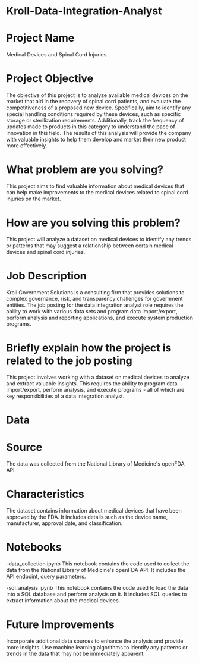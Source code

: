 # Kroll-Data-Integration-Analyst


# Project Name
Medical Devices and Spinal Cord Injuries

# Project Objective
The objective of this project is to analyze available medical devices on the market that aid in the recovery of spinal cord patients, and evaluate the competitiveness of a proposed new device. Specifically,  aim to identify any special handling conditions required by these devices, such as specific storage or sterilization requirements. Additionally, track the frequency of updates made to products in this category to understand the pace of innovation in this field. The results of this analysis will provide the company with valuable insights to help them develop and market their new product more effectively.

# What problem are you solving?
This project aims to find valuable information about medical devices that can help make improvements to the medical devices related to spinal cord injuries on the market.

# How are you solving this problem?
This project will analyze a dataset on medical devices to identify any trends or patterns that may suggest a relationship between certain medical devices and spinal cord injuries.

# Job Description
Kroll Government Solutions is a consulting firm that provides solutions to complex governance, risk, and transparency challenges for government entities. The job posting for the data integration analyst role requires the ability to work with various data sets and program data import/export, perform analysis and reporting applications, and execute system production programs.

# Briefly explain how the project is related to the job posting
This project involves working with a dataset on medical devices to analyze and extract valuable insights. This requires the ability to program data import/export, perform analysis, and execute programs - all of which are key responsibilities of a data integration analyst.

# Data 
#   Source
The data was collected from the National Library of Medicine's openFDA API.

#   Characteristics
The dataset contains information about medical devices that have been approved by the FDA. It includes details such as the device name, manufacturer, approval date, and classification.

# Notebooks
-data_collection.ipynb
This notebook contains the code used to collect the data from the National Library of Medicine's openFDA API. It includes the API endpoint, query parameters.

-sql_analysis.ipynb
This notebook contains the code used to load the data into a SQL database and perform analysis on it. It includes SQL queries to extract information about the medical devices.

# Future Improvements
Incorporate additional data sources to enhance the analysis and provide more insights. 
Use machine learning algorithms to identify any patterns or trends in the data that may not be immediately apparent.
